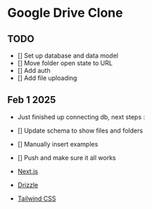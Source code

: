 # Google Drive Clone

## TODO

- [] Set up database and data model
- [] Move folder open state to URL
- [] Add auth
- [] Add file uploading

## Feb 1 2025

- Just finished up connecting db, next steps :
- [] Update schema to show files and folders
- [] Manually insert examples
- [] Push and make sure it all works

- [Next.js](https://nextjs.org)
- [Drizzle](https://orm.drizzle.team)
- [Tailwind CSS](https://tailwindcss.com)
